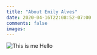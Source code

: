 ```yaml
---
title: "About Emily Alves"
date: 2020-04-16T22:08:52-07:00
comments: false
images:
---
```


![This is me](/images/circle-cropped.png)
Hello
